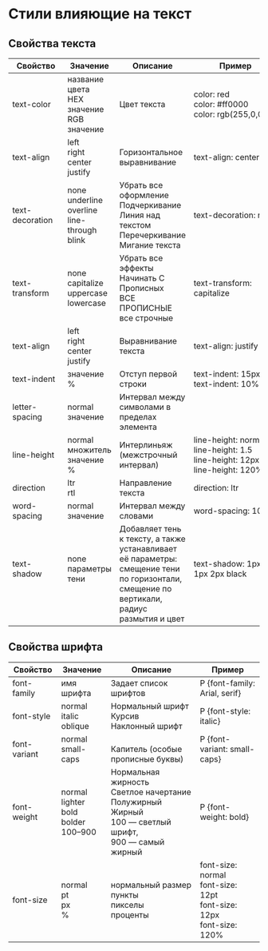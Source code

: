 # Стили влияющие на текст

## Свойства текста

|Свойство|Значение|Описание|Пример|
|---|---|---|---|
|text-color| название цвета<br> HEX значение<br> RGB значение | Цвет текста |color: red<br>color: #ff0000<br>color: rgb(255,0,0)|
| text-align | left<br> right<br> center<br> justify| Горизонтальное выравнивание | text-align: center |
|text-decoration | none <br>underline <br>overline <br>line-through <br>blink | Убрать все оформление <br>Подчеркивание <br>Линия над текстом <br>Перечеркивание <br>Мигание текста| text-decoration: none |
| text-transform | none <br>capitalize <br>uppercase <br>lowercase | Убрать все эффекты <br> Начинать С Прописных <br>ВСЕ ПРОПИСНЫЕ <br> все строчные| text-transform: capitalize |
|text-align| left  <br>right <br>center <br>justify | Выравнивание текста	| text-align: justify|
|text-indent |значение <br>%|Отступ первой строки | text-indent: 15px; <br>text-indent: 10%|
|letter-spacing| normal<br>значение |Интервал между символами в пределах элемента| |
|line-height|normal<br>множитель<br>значение <br>%|Интерлиньяж (межстрочный интервал) | line-height: normal <br>line-height: 1.5 <br>line-height: 12px <br>line-height: 120% |
|direction|ltr<br>rtl|Направление текста|direction: ltr|
|word-spacing|normal<br>значение|Интервал между словами|word-spacing: 10px;|
|text-shadow &nbsp;&nbsp;&nbsp;&nbsp;&nbsp;&nbsp;&nbsp;&nbsp;&nbsp;&nbsp;&nbsp;&nbsp;&nbsp;&nbsp;&nbsp;&nbsp;&nbsp;&nbsp;&nbsp;&nbsp;&nbsp;&nbsp;|none<br>параметры тени &nbsp;&nbsp;&nbsp;&nbsp;&nbsp;&nbsp;&nbsp;&nbsp;&nbsp;&nbsp;&nbsp;&nbsp;&nbsp;&nbsp;&nbsp;&nbsp;&nbsp;&nbsp;&nbsp; |Добавляет тень к тексту, а также устанавливает её параметры: cмещение тени по горизонтали, cмещение по вертикали, радиус размытия и цвет|text-shadow: 1px 1px 2px black &nbsp;&nbsp;&nbsp;&nbsp;&nbsp;&nbsp;&nbsp;&nbsp;&nbsp;&nbsp;&nbsp;&nbsp;&nbsp;&nbsp;&nbsp;&nbsp;&nbsp;&nbsp;&nbsp;&nbsp;&nbsp;&nbsp;&nbsp;&nbsp;&nbsp;&nbsp;&nbsp;&nbsp;&nbsp;&nbsp;&nbsp;&nbsp;&nbsp;&nbsp;&nbsp;&nbsp;&nbsp;&nbsp;&nbsp; |

## Свойства шрифта

|Свойство|Значение|Описание|Пример|
|---|---|---|---|
|font-family|имя шрифта|Задает список шрифтов|P {font-family: Arial, serif}|
|font-style|normal <br> italic <br> oblique |Нормальный шрифт <br>Курсив <br>Наклонный шрифт |P {font-style: italic}|
|font-variant|normal <br> small-caps |<br> Капитель (особые прописные буквы)|P {font-variant: small-caps}|
|font-weight|normal <br> lighter <br> bold <br> bolder <br> 100–900 |Нормальная <br>жирность <br>Светлое начертание <br>Полужирный <br>Жирный <br>100 — светлый шрифт, <br>900 — самый жирный |P {font-weight: bold}|
|font-size|normal <br> pt <br> px <br> % |нормальный размер <br>пункты <br>пикселы <br>проценты |font-size: normal <br>font-size: 12pt <br>font-size: 12px <br>font-size: 120%|